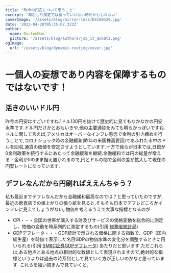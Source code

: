 ```yaml
---
title: '昨今の円安について思うこと'
excerpt: '草むしり検定では食っていけない時代かもしれない'
coverImage: '/assets/blog/mirror-less/DSC00429.jpg'
date: '2022-04-28T05:35:07.322Z'
author:
  name: DocteuMan
  picture: '/assets/blog/authors/job_it_dokata.png'
ogImage:
  url: '/assets/blog/dynamic-routing/cover.jpg'
---
```


# 一個人の妄想であり内容を保障するものではないです！

## 活きのいいドル円
昨今の円安はすごいですね.1ドル130円を抜けて歴史的に見てもなかなかの円安水準です.ドル円だけかとおもいきや,他の主要通貨をみても明らかっぽいですね.
ドルに関して言えば,アメリカはオーバーなインフレ懸念で金利の引き締めを行うことで,コロナショック時の金融緩和(昨年の米国株高要因)であふれた市中のドルを回収,通貨の価値を安定させようとしています.一方で我らが日本では,日銀が0金利政策を続行するにあたって金融緩和を継続.金融緩和では円の総量が増える・金利が0のまま据え置かれるので,円とドルの間で金利の差が拡大して現在の円安レートになっています.

 ## デフレなんだから円刷ればええんちゃう？
私も最近までデフレなんだから金融緩和最高なのでは？と思っていたのですが,最近の飲食店での値上がりの張り紙を見ると,そもそも日本でデフレどころかインフレに見えてしょうがない,.物価を考えるうえで大事な指標となるのが
- CPI・・・全国の世帯が購入する財及びサービスの価格変動を総合的に測定し、物価の変動を時系列的に測定するもの(引用:[総務省統計局](https://www.stat.go.jp/data/cpi/gaiyou.html))
- GDPデフレータ・・・GDP統計で示される価格に関する指数で、GDP（国内総生産）を時価で表示した名目GDPの物価水準の変化分を調整するときに用いられる(引用:[SMBC証券GDPデフレータ](https://www.smbcnikko.co.jp/terms/eng/g/E0043.html))
あたりだと思います.ただこれらは,ある地点とある地点の相対的な数値として表現されますので,絶対的な指標というよりは過去の時系列として見ていく方が正しいのかなと思っています.
これらを掻い摘まんで見ていくと,